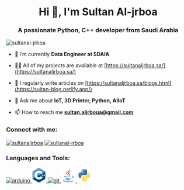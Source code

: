 <h1 align="center">Hi 👋, I'm Sultan Al-jrboa</h1>
<h3 align="center">A passionate Python, C++ developer from Saudi Arabia</h3>

<p align="left"> <img src="https://komarev.com/ghpvc/?username=sultanal-jrboa&label=Profile%20views&color=0e75b6&style=flat" alt="sultanal-jrboa" /> </p>

- 🌱 I’m currently **Data Engineer at SDAIA**

- 👨‍💻 All of my projects are available at [https://sultanaljrboa.sa/](https://sultanaljrboa.sa/)

- 📝 I regularly write articles on [https://sultanaljrboa.sa/blogs.html](https://sultan-blog.netlify.app/)

- 💬 Ask me about **IoT, 3D Printer, Python, AIIoT**

- 📫 How to reach me **sultan.aljrboua@gmail.com**

<h3 align="left">Connect with me:</h3>
<p align="left">
<a href="https://twitter.com/sultanaljrboa" target="blank"><img align="center" src="https://raw.githubusercontent.com/rahuldkjain/github-profile-readme-generator/master/src/images/icons/Social/twitter.svg" alt="sultanaljrboa" height="30" width="40" /></a>
<a href="https://linkedin.com/in/sultanal-jrboa" target="blank"><img align="center" src="https://raw.githubusercontent.com/rahuldkjain/github-profile-readme-generator/master/src/images/icons/Social/linked-in-alt.svg" alt="sultanal-jrboa" height="30" width="40" /></a>

<h3 align="left">Languages and Tools:</h3>
<p align="left"> <a href="https://www.arduino.cc/" target="_blank" rel="noreferrer"> <img src="https://cdn.worldvectorlogo.com/logos/arduino-1.svg" alt="arduino" width="40" height="40"/> </a> <a href="https://www.w3schools.com/cpp/" target="_blank" rel="noreferrer"> <img src="https://raw.githubusercontent.com/devicons/devicon/master/icons/cplusplus/cplusplus-original.svg" alt="cplusplus" width="40" height="40"/> </a> <a href="https://git-scm.com/" target="_blank" rel="noreferrer"> <img src="https://www.vectorlogo.zone/logos/git-scm/git-scm-icon.svg" alt="git" width="40" height="40"/> </a> <a href="https://www.java.com" target="_blank" rel="noreferrer"> <img src="https://raw.githubusercontent.com/devicons/devicon/master/icons/java/java-original.svg" alt="java" width="40" height="40"/> </a> <a href="https://www.python.org" target="_blank" rel="noreferrer"> <img src="https://raw.githubusercontent.com/devicons/devicon/master/icons/python/python-original.svg" alt="python" width="40" height="40"/> </a> </p>
